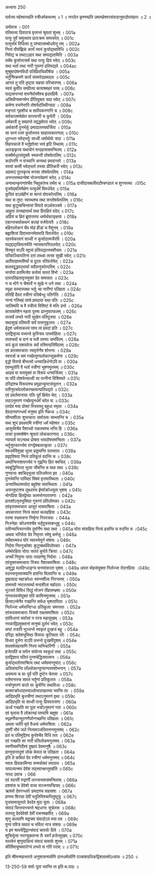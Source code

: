 अध्यायः 250
	
पार्वत्या महेश्वरम्प्रति स्त्रीधर्मकथनम् ॥ 1 ॥ नारदेन कृष्णम्प्रति उमामहेश्वरसंवादानुवादोपसंहारः ॥ 2 ॥

उमोवाच ।	001  
पतिमत्या दिवारात्रं वृत्तान्तं श्रूयतां शुभम् ।	001a  
पत्युः पूर्वं समुत्थाय प्रातःक्रम समाचरेत् ॥	001c  
पत्युर्भावं विदित्वा तु पश्चात्सम्बोधयेत्तु तम् ।	002a  
नित्यं पौर्वाह्णिकं कार्यं स्वयं कुर्याद्यथाविधि ॥	002c  
निवेद्य च तथाऽऽहारं यथा सम्पद्यतामिति ।	003a  
तथैव कुर्यात्तत्सर्वं यथा पत्युः प्रियं भवेत् ॥	003c  
यथा भर्ता तथा नारी गुरूणां प्रतिपद्यते ॥	004ac  
शुश्रूषापोषणविधौ पतिप्रियचिकीर्षया ।	005a  
भर्तुर्निष्क्रमणे कार्यं संस्मरेदप्रमादतः ॥	005c  
आगतं तु पतिं दृष्ट्वा सहसा परिचारणम् ।	006a  
स्वयं कुर्वीत सम्प्रीत्या कायश्रमहरं परम् ॥	006c  
पाद्यसनाभ्यां शयनैर्वाक्यैश्च हृदयप्रियैः ।	007a  
अतिथीनामागमेन प्रीतियुक्ता सदा भवेत् ॥	007c  
कर्मणा वचनेनापि तोषयेदतिथीन्सदा ।	008a  
मङ्गलं गृहशौचं च सर्वोपकरणानि च ॥	008c  
सर्वकालमवेक्षेत कारयन्ती च कुर्वती ।	009a  
धर्मकार्ये तु सम्प्राप्ते तद्वद्धर्मपरा भवेत् ॥	009c  
अर्थकार्ये पुनर्भर्तुः प्रमादालस्यवर्जिता ।	010a  
सा यत्नं परमं कुर्यात्तस्य साहाय्यकारणात् ॥	010c  
धुरन्धरा भवेद्भर्तुः साध्वी धर्मार्थयोः सदा ।	011a  
विहारकाले वै भर्तुर्ज्ञात्वा भावं हृदि स्थितम् ॥	011c  
अलङ्कृत्य यथायोगं मन्दहाससमन्वितम् ।	012a  
वाक्यैर्मधुरसंयुक्तैः स्मयन्ती तोषयेत्पतिम् ॥	012c  
कठोराणि न वाच्यानि अन्यथा प्रमदान्तरे ।	013a  
यस्यां कामी भवेद्भर्ता तस्याः प्रीतिकरी भवेत् ॥	013c  
अप्रमादं पुरस्कृत्य मनसा तोषयेत्पतिम् ।	014a  
अनन्तरमथान्येषां भोजनावेक्षणं चरेत् ॥	014c  
अनाथान्कृपणांश्चैव भिक्षुकांश्च तथैव च ।	015a	दासीदासबलीवर्दांश्चण्डालं च शुनस्तथा ।015c  
पूजयेद्बलिभैक्षेण पत्युर्धर्मं विवर्धयेत् ॥	015e  
कुपितं वाऽर्थहीनं वा श्रान्तं वोपचरेत्पतिम् ।	016a  
यथा स तुष्टः स्वस्थश्च तथा सन्तोषयेत्पतिम् ॥	016c  
यथा कुटुम्बचिन्तायां विवादे वाऽर्थसञ्चये ।	017a  
आहूता तत्सहायार्थं तथा प्रियहितं वदेत् ॥	017c  
अप्रियं च हितं ब्रूयात्तस्य धर्मार्थकाङ्क्षया ।	018a  
एकान्तचर्याकथनं कलहं वर्जयेत्परैः ॥	018c  
बहिरालोकनं चैव मोहं व्रीडां च पैशुनम् ।	019a  
बह्वाशित्वं दिवास्वप्नमेवमादि विवर्जयेत् ॥	019c  
रहस्येकासनं साध्वी न कुर्यादात्मजैरपि ।	020a  
यद्यद्दद्यान्नियत्स्वेति न्यासवत्परिपालयेत् ॥	020c  
विस्मृतं वाऽपि यद्द्रव्यं प्रतिपद्यात्स्वशौचतः ।	021a  
यत्किञ्चित्पतिना दत्तं लब्ध्वा तत्सा सुखी भवेत् ॥	021c  
अतीवाज्ञामतीर्ष्यां च दूरतः परिवर्जयेत् ।	022a  
बालवद्वृद्धवद्भार्या सदैवानुचरेत्पतिम् ॥	022c  
भार्याया व्रतमित्येव कर्तव्यं सततं विभो ।	023a  
एतत्पतिव्रतावृत्तमुक्तं देव समासतः ॥	023c  
न च भोगे न चैश्वर्ये न सुखे न धने तथा ।	024a  
स्पृहा यस्यास्तथा भर्तुः सा नारीणां पतिव्रता ॥	024c  
पतिर्हि दैवतं स्त्रीणां पतिर्बन्धुः पतिर्गतिः ।	025a  
नान्यं गतिमहं पश्ये प्रमदाया यथा पतिः ॥	025c  
जातिष्वपि च वै स्त्रीत्वं विशिष्टं मे मतिः प्रभो ।	026a  
कायक्लेशेन महता पुरुषः प्राप्नुयात्फलम् ।	026c  
तत्सर्वं लभते नारी सुखेन पतिपूजया ॥	026e  
यथासुखं पतिमती सर्वं पत्यनुकूलतः ।	027a  
ईदृशं धर्मसाकल्यं पश्य त्वं प्रमदां प्रति ।	027c  
एतद्विसृज्य पच्यन्ते कुस्त्रियः पापमोहिताः ॥	027c  
तपश्चर्या च दानं च पतौ तस्याः समर्पितम् ।	028a  
रूपं कुलं यशस्तेजः सर्वं तस्मिन्प्रतिष्ठितम् ॥	028c  
एवं व्रतसमाचाराः स्ववृत्तेनैव शोभनाः ।	029a  
स्वभर्त्रा च समं गच्छेत्पुण्यलोकान्सुकर्मणा ॥	029c  
वृद्धो विरुपो बीभत्सो धनवान्निर्धनोऽपि वा ।	030a  
एवम्भूतोपि वै भर्ता स्त्रीणां भूषणमुत्तमम् ॥	030c  
आढ्यं वा रूपयुक्तं वा विरूपं धनवर्जितम् ।	031a  
या पतिं तोषयेत्साध्वी सा पत्नीनां विशिष्यते ॥	031c  
दरिद्रांश्च विरूपाश्च प्रमूढान्कुष्टसंयुतान् ।	032a  
पतीनुपचरेल्लोकानक्षयान्प्रतिपद्यते ॥	032c  
एवं प्रवर्तमानायाः पतिः पूर्वं म्रियेत चेत् ।	033a  
तदाऽनुमरणं गच्छेत्पुनर्धर्मं चरेत वा ॥	033c  
एतदेवं मया प्रोक्तं स्त्रियस्तु बहुधा स्मृताः ।	034a  
देवदानवगन्धर्वा मनुष्या इति नैकधा ॥	034c  
सौम्यशीलाः शुभाचाराः सर्वास्ताः सम्भवन्ति च ।	035a  
यथा शुभं प्रवक्ष्यामि स्त्रीणां धर्मं महेश्वर ॥	035c  
आसुर्यश्चैव पैशाच्यो राक्षस्यश्च भन्ति हि ।	036a  
तासां वृत्तमशेषेण श्रूयतां लोककारणात् ॥	036c  
न्यायतो वाऽन्यथा प्रोक्ता भावदोषसमन्विताः ।	037a  
भर्तॄनुपचरन्त्येव रागद्वेषबलात्कृताः ॥	037c  
स्वधर्मविमुखा भूत्वा प्रदूष्यन्ति यतस्ततः ।	038a  
प्रवृद्दविषया नित्यं प्रतिकूलं वदन्ति च ॥	038c  
अर्थान्विनाशयन्त्येवं न गृह्णन्ति हितं क्वचित् ।	039a  
स्वबुद्धिनिरता भूत्वा जीवन्ति च यथा तथा ॥	039c  
गुणवत्यः क्वचिद्भूत्वा पतिधर्मपरा इव ।	040a  
पुनर्भवन्ति पापिष्ठा विषमं वृत्तमास्थिताः ॥	040c  
अनवस्थितमर्यादा बहुवेषा व्यवस्थिताः ।	041a  
असन्तुष्टाश्च लुब्धाश्च ईर्ष्याक्रोधयुता भृशम् ॥	041c  
भोगप्रिया हितद्वेष्याः कामभोगपरायणाः ।	042a  
प्रायशोऽनृतभूयिष्ठा गुरूणां प्रतिलोमकाः ॥	042c  
एवंवृत्तसमाचारा आसुरं भावमाश्रिताः ।	043a  
अपकारपरा नित्यं सततं कलहप्रिया ॥	043c  
परुषा रुक्षवचना निर्घृणा निरपत्रपाः ।	044a  
निःस्नेहाः क्रोधनाश्चैव भर्तृपुत्रस्वबन्धुषु ॥	044c  
पतीन्व्यभिचरन्त्येव दुर्मार्गेण यथा तथा ।	045a	घोरा मांसप्रिया नित्यं हसन्ति च रुदन्ति च ।045c  
अथवा भर्त्सिता देव निवृत्ताः स्वेषु कर्मसु ।	046a  
तथैवात्मवधं घोरं व्यवस्येयुर्न संशयः ॥	046c  
निर्दया निरनुक्रोशाः कुटुम्बार्थविलोपकाः ।	047a  
धर्मर्थरहिता घोराः सततं कुर्वते क्रियाः ॥	047c  
अनर्थे निपुणाः पापाः परप्राणेषु निर्दयाः ।	048a  
एवंयुक्तसमाचाराः स्त्रियः पैशाचमाश्रिताः ॥	048c  
अशुद्धा मलदिग्धाङ्ग्य पानमांसरता भृशम् ।	049a	अपरा मोहसंयुक्ता निर्लज्जा रोदनप्रियाः ।049c  
वदन्त्यनृतवाक्यानि हसन्ति विलपन्ति च ॥	049e  
दुष्प्रसादा महाक्रोधाः स्वप्नशीला निरन्तरम् ।	050a  
तामस्यो नष्टतत्वार्था मन्दशीला महोदराः ।	050c  
भुञ्जते विविधं सिद्धं भोजनं तीव्रसम्भ्रमाः ॥	050e  
गुणरूपवयोयुक्तं पतिं कामिनमुत्तमम् ।	051a  
हित्वाऽन्येनैव गच्छन्ति सर्वधा भृशतापिताः ॥	051c  
निर्लज्जा धर्मसन्दिग्धाः प्रतिकूलाः समन्ततः ।	052a  
एवंरूपसमाचाराः स्त्रियो राक्षसमाश्रिताः ॥	052c  
एवंविधानां सर्वासां न परत्र महासुखम् ।	053a  
नरकाद्विप्रमुक्तानां मानुष्यं दुर्लभं भवेत् ॥	053c  
कष्टं तत्रापि भुञ्जन्ते स्वकृतं दुःखजं बहु ।	054a  
दरिद्राः क्लेशभूयिष्ठा विरूपाः कुत्सिताः परैः ।	054c  
विधवा दुर्भगा वाऽपि लभन्ते दुःखमीदृशम् ॥	054e  
शतवर्षसहस्राणि निरयं व्यभिचारिणी ।	055a  
व्रजेत्पतिं च पापेन संयोज्य स्वकुलं तथा ॥	055c  
एतद्विज्ञाय पतितं पुनश्चेद्धितमात्मनः ।	056a  
कुर्याद्भर्तारमाश्रित्य तथा धर्मवमाप्नुयात् ॥	056c  
अतिसंयान्ति ताँल्लोकान्पुण्यान्परमशोभनान् ।	057a  
अवमत्य च याः पूर्वं पतिं दुष्टेन चेतसा ॥	057c  
वर्तमानास्च सततं भर्तॄणां प्रतिकूलतः ।	058a  
भर्त्रानुमरणं काले याः कुर्वन्ति तथाविधाः ॥	058c  
कामात्क्रोधाद्भयाल्लोभादपहास्या भवन्ति ताः ।	059a  
आदिप्रभृति कुस्त्रीणां तथाऽनुमरणं वृथा ॥	059c  
आदिप्रभृति या साध्वी पत्युः प्रियपरायणा ।	060a  
ऊर्ध्वं गच्छति सा पूता भर्त्राऽनुमरणं गता ॥	060c  
एवं मृताया वै लोकानहं पश्यामि चक्षुषा ।	061a  
स्पृहणीयान्सुरगणैर्यान्गच्छन्ति पतिव्रताः ॥	061c  
अथवा भर्तरि मृते वैधव्यं धर्ममाश्रिताः ।	062a  
तूष्णीं भौमं जले नित्यमञ्जलिस्नानमुत्तमम् ।	062c  
व्रतं च पतिमुद्दिश्य कुर्यश्चैव विधिं ततः ॥	062e  
एवं गच्छति सा नारी पतिलोकमनुत्तमम् ।	063a  
रमणीयमनिर्देश्यं दुष्प्रापं देवमानुषैः ॥	063c  
प्राप्नुयात्तादृशं लोकं केवलं या पतिव्रता ।	064a  
इति ते कथितं देव स्त्रीणां धर्ममनुत्तमम् ॥	064c  
भवतः प्रियकामिन्या यन्मयोक्तं तवाग्रतः ।	065a  
चापल्यान्मम देवेश तद्भवान्क्षन्तुमर्हति ॥	065c  
नारद उवाच ।	066  
एवं वदन्तीं रुद्राणीं लज्जाभावसमन्विताम् ।	066a  
प्रशशंस च देवेशो वाचा सञ्जनयन्प्रियम् ॥	066c  
ऋषयो देवगन्धर्वाः प्रमदाश्च सहस्रशः ।	067a  
प्रणम्य शिरसा देवीं स्तुतिभिश्चाभितुष्टुवुः ॥	067c  
पूजयामासुरपरे देवदेव मुदा युताः ।	068a  
संवादं चिन्तयन्त्यन्ते श्रद्दधानाः सुचेतसः ॥	068c  
ततस्तु देवदेवेशो देवीं वचनमब्रवीत् ।	069a  
शृणु कल्याणि मद्वाक्यं संवादोऽयं मया तव ।	069c  
पुण्यं पवित्रं ख्यातं च भविता नात्र संशयः ॥	069e  
य इमं श्रावयेद्विद्वान्संवादं चावयोः प्रिये ।	070a  
शुचिर्भूत्वा नरान्युक्तान्स तैः स्वर्गं व्रजेत्सुखम् ॥	070c  
यस्त्वेनं शृणुयान्नित्यं संवादं चावयोः शुभम् ।	071a  
कीर्तिमायुष्यमारोग्यं लभते स गतिं पराम् ॥ ॥	071c  

इति श्रीमन्महाभारते अनुशासनपर्वणि दानधर्मपर्वणि पञ्चाशदधिकद्विशततमोऽध्यायः ॥ 250 ॥

13-250-59 सर्वाः पूता भवन्ति ता इति थ.पाठः ॥

